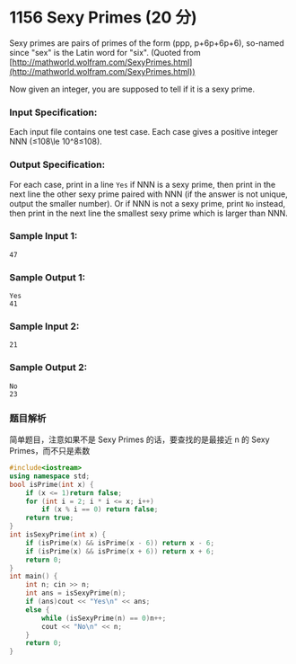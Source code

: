 # 1156 Sexy Primes (20 分)

Sexy primes are pairs of primes of the form (ppp, p+6p+6p+6), so-named since "sex" is the Latin word for "six". (Quoted from [http://mathworld.wolfram.com/SexyPrimes.html](http://mathworld.wolfram.com/SexyPrimes.html))

Now given an integer, you are supposed to tell if it is a sexy prime.

### Input Specification:

Each input file contains one test case. Each case gives a positive integer NNN (≤108\\le 10^8≤10​8​​).

### Output Specification:

For each case, print in a line `Yes` if NNN is a sexy prime, then print in the next line the other sexy prime paired with NNN (if the answer is not unique, output the smaller number). Or if NNN is not a sexy prime, print `No` instead, then print in the next line the smallest sexy prime which is larger than NNN.

### Sample Input 1:

    47
    

### Sample Output 1:

    Yes
    41
    

### Sample Input 2:

    21
    

### Sample Output 2:

    No
    23

### 题目解析

简单题目，注意如果不是 Sexy Primes 的话，要查找的是最接近 n 的 Sexy Primes，而不只是素数

```C++
#include<iostream>
using namespace std;
bool isPrime(int x) {
	if (x <= 1)return false;
	for (int i = 2; i * i <= x; i++)
		if (x % i == 0) return false;
	return true;
}
int isSexyPrime(int x) {
	if (isPrime(x) && isPrime(x - 6)) return x - 6;
	if (isPrime(x) && isPrime(x + 6)) return x + 6;
	return 0;
}
int main() {
	int n; cin >> n;
	int ans = isSexyPrime(n);
	if (ans)cout << "Yes\n" << ans;
	else {
		while (isSexyPrime(n) == 0)n++;
		cout << "No\n" << n;
	}
	return 0;
}
```